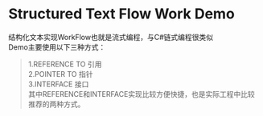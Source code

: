 Structured Text Flow Work Demo
====
结构化文本实现WorkFlow也就是流式编程，与C#链式编程很类似<br>
Demo主要使用以下三种方式：<br>
>1.REFERENCE TO 引用<br>
>2.POINTER TO 指针<br>
>3.INTERFACE 接口<br>
  其中REFERENCE和INTERFACE实现比较方便快捷，也是实际工程中比较推荐的两种方式。<br>
  
  
